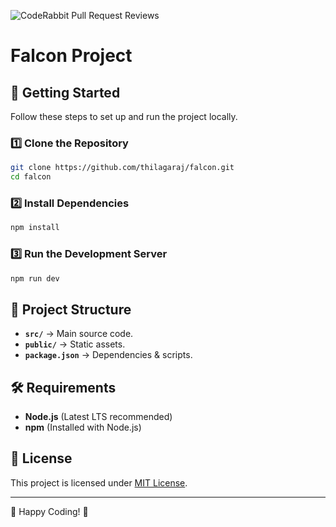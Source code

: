 ![CodeRabbit Pull Request Reviews](https://img.shields.io/coderabbit/prs/github/vinothbhc1986/falcon?utm_source=oss&utm_medium=github&utm_campaign=vinothbhc1986%2Ffalcon&labelColor=171717&color=FF570A&link=https%3A%2F%2Fcoderabbit.ai&label=CodeRabbit+Reviews)
# Falcon Project

## 🚀 Getting Started

Follow these steps to set up and run the project locally.

### 1️⃣ Clone the Repository
```sh
git clone https://github.com/thilagaraj/falcon.git
cd falcon
```

### 2️⃣ Install Dependencies
```sh
npm install
```

### 3️⃣ Run the Development Server
```sh
npm run dev
```

## 📂 Project Structure
- **`src/`** → Main source code.
- **`public/`** → Static assets.
- **`package.json`** → Dependencies & scripts.

## 🛠 Requirements
- **Node.js** (Latest LTS recommended)
- **npm** (Installed with Node.js)

## 📝 License
This project is licensed under [MIT License](LICENSE).

---

🚀 Happy Coding! 🎉

